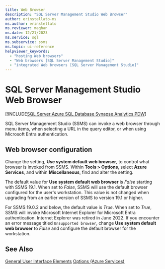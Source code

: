 ```yaml
---
title: Web Browser
description: "SQL Server Management Studio Web Browser"
author: erinstellato-ms
ms.author: erinstellato
ms.reviewer: maghan
ms.date: 12/21/2023
ms.service: sql
ms.subservice: ssms
ms.topic: ui-reference
helpviewer_keywords:
  - "hosting Web browsers"
  - "Web browsers [SQL Server Management Studio]"
  - "integrated Web browsers [SQL Server Management Studio]"
---
```


# SQL Server Management Studio Web Browser

[!INCLUDE[SQL Server Azure SQL Database Synapse Analytics PDW](../includes/applies-to-version/sql-asdb-asdbmi-asa-pdw.md)]

SQL Server Management Studio (SSMS) can invoke a web browser through menu items, when selecting a URL in the query editor, or when using Microsoft Entra authentication.  

## Web browser configuration

Change the setting, **Use system default web browser**, to control what browser is invoked from SSMS.  Within **Tools > Options**, select **Azure Services**, and within **Miscellaneous**, find and alter the setting.

The default value for **Use system default web browser** is *False* starting with SSMS 19.1.  When set to *False*, SSMS will use the default browser configured for the user's workstation.  This value is not changed when upgrading from an earlier version of SSMS to version 19.1 or higher.  

For SSMS 19.0.2 and below, the default value is *True*.  When set to *True*, SSMS will invoke Microsoft Internet Explorer for Microsoft Entra authentication.  Internet Explorer was retired in June 2022.  If you encounter an error message titled `Unsupported browser`, change **Use system default web browser** to *False* and configure the default browser for the workstation.

## See Also

[General User Interface Elements](../ssms/general-user-interface-elements.md)
[Options (Azure Services)](menu-help/options-azure-services.md)
